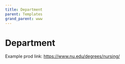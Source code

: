 ```yaml
---
title: Department
parent: Templates
grand_parent: www
---
```


# Department

Example prod link: https://www.nu.edu/degrees/nursing/